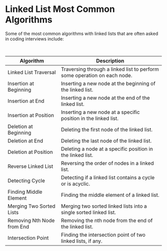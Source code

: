 # Linked List Most Common Algorithms
 Some of the most common algorithms with linked lists that are often asked in coding interviews include:

 <br/>

| Algorithm                   | Description                                                                                           |
|-----------------------------|-------------------------------------------------------------------------------------------------------|
| Linked List Traversal       | Traversing through a linked list to perform some operation on each node.                              |
| Insertion at Beginning      | Inserting a new node at the beginning of the linked list.                                              |
| Insertion at End            | Inserting a new node at the end of the linked list.                                                    |
| Insertion at Position       | Inserting a new node at a specific position in the linked list.                                        |
| Deletion at Beginning       | Deleting the first node of the linked list.                                                            |
| Deletion at End             | Deleting the last node of the linked list.                                                             |
| Deletion at Position        | Deleting a node at a specific position in the linked list.                                             |
| Reverse Linked List         | Reversing the order of nodes in a linked list.                                                         |
| Detecting Cycle             | Detecting if a linked list contains a cycle or is acyclic.                                             |
| Finding Middle Element      | Finding the middle element of a linked list.                                                           |
| Merging Two Sorted Lists    | Merging two sorted linked lists into a single sorted linked list.                                       |
| Removing Nth Node from End  | Removing the nth node from the end of the linked list.                                                 |
| Intersection Point          | Finding the intersection point of two linked lists, if any.                                             |




 
